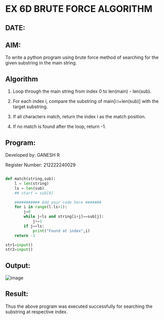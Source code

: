 # EX 6D BRUTE FORCE ALGORITHM
## DATE:
## AIM:
To write a python program using brute force method of searching for the given substring in the main string.




## Algorithm
1. Loop through the main string from index 0 to len(main) - len(sub).

2. For each index i, compare the substring of main[i:i+len(sub)] with the target substring.

3. If all characters match, return the index i as the match position.

4. If no match is found after the loop, return -1.


## Program:
Developed by: GANESH R

Register Number:  212222240029 

```python

def match(string,sub):
    l = len(string)
    ls = len(sub)
    ## start = sub[0]

    ########### Add your code here #######
    for i in range(l-ls+1):
        j=0
        while j<ls and string[i+j]==sub[j]:
            j+=1
        if j==ls:
            print("Found at index",i)
    return -1

str1=input()
str2=input()

```

## Output:

![image](https://github.com/user-attachments/assets/f230d9a4-778e-4d06-86fb-ba908be34c6a)


## Result:
Thus the above program was executed successfully for searching the substring at respective index.

